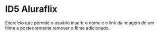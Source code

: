 # ID5 Aluraflix
 Exercício que permite o usuário inserir o nome e o link da imagem de um filme e posteriormente remover o filme adicionado.
